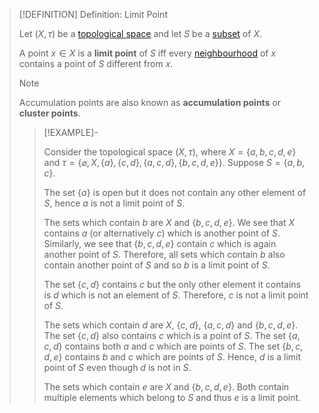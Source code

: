 >[!DEFINITION] Definition: Limit Point
>
>Let $(X, \tau)$ be a [topological space](../Topological%20Space.md) and let $S$ be a [subset](../../../Set%20Theory/Subset.md) of $X$.
>
>A point $x \in X$ is a **limit point** of $S$ iff every [neighbourhood](../Neighbourhoods.md) of $x$ contains a point of $S$ different from $x$.
>
>>[!NOTE]
>>
>>Accumulation points are also known as **accumulation points** or **cluster points**.
>>
>
>>[!EXAMPLE]-
>>
>>Consider the topological space $(X, \tau)$, where $X = \{a,b,c,d,e\}$ and $\tau = \{\varnothing, X, \{a\}, \{c,d\}, \{a,c,d\}, \{b,c,d,e\}\}$. Suppose $S = \{a, b, c\}$. 
>>
>>The set $\{a\}$ is open but it does not contain any other element of $S$, hence $a$ is not a limit point of $S$.
>>
>>The sets which contain $b$ are $X$ and $\{b,c,d,e\}$. We see that $X$ contains $a$ (or alternatively $c$) which is another point of $S$. Similarly, we see that $\{b,c,d,e\}$ contain $c$ which is again another point of $S$. Therefore, all sets which contain $b$ also contain another point of $S$ and so $b$ is a limit point of $S$.
>>
>>The set $\{c,d\}$ contains $c$ but the only other element it contains is $d$ which is not an element of $S$. Therefore, $c$ is not a limit point of $S$.
>>
>>The sets which contain $d$ are $X$, $\{c,d\}$, $\{a,c,d\}$ and $\{b,c,d,e\}$. The set $\{c,d\}$ also contains $c$ which is a point of $S$. The set $\{a,c,d\}$ contains both $a$ and $c$ which are points of $S$. The set $\{b,c,d,e\}$ contains $b$ and $c$ which are points of $S$. Hence, $d$ is a limit point of $S$ even though $d$ is not in $S$.
>>
>>The sets which contain $e$ are $X$ and $\{b,c,d,e\}$. Both contain multiple elements which belong to $S$ and thus $e$ is a limit point.
>>
>
